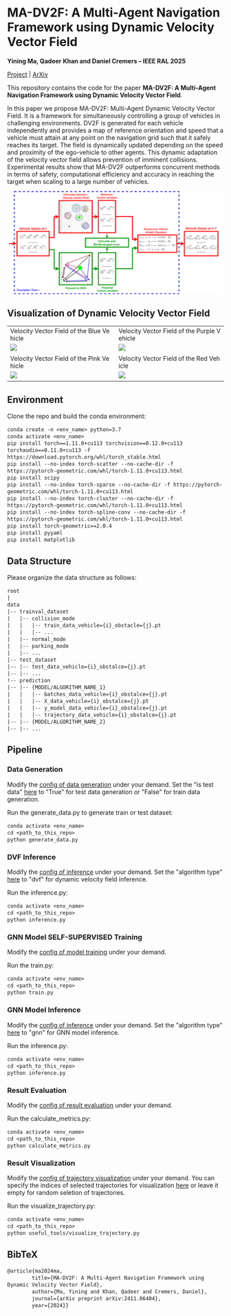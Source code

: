 # MA-DV2F: A Multi-Agent Navigation Framework using Dynamic Velocity Vector Field

**Yining Ma, Qadeer Khan and Daniel Cremers – IEEE RAL 2025**


[Project](https://yininghase.github.io/MA-DV2F/) | [ArXiv](http://arxiv.org/abs/2411.06404)


This repository contains the code for the paper **MA-DV2F: A Multi-Agent Navigation Framework using Dynamic Velocity Vector Field**. 

In this paper we propose MA-DV2F: Multi-Agent Dynamic Velocity Vector Field. It is a framework for simultaneously controlling a group of vehicles in challenging environments. DV2F is generated for each vehicle independently and provides a map of reference orientation and speed that a vehicle must attain at any point on the navigation grid such that it safely reaches its target. The field is dynamically updated depending on the speed and proximity of the ego-vehicle to other agents. This dynamic adaptation of the velocity vector field allows prevention of imminent collisions. Experimental results show that MA-DV2F outperforms concurrent methods in terms of safety, computational efficiency and accuracy in reaching the target when scaling to a large number of vehicles.

![image](./images/pipeline_overview.png)


## Visualization of Dynamic Velocity Vector Field 

<table style="table-layout: fixed; word-break: break-all; word-wrap: break-word;" width="100%">
  <tr>
    <td width="50%">
      <text>
        Velocity Vector Field of the Blue Vehicle
      </text>
    </td>
    <td width="50%">
      <text>
        Velocity Vector Field of the Purple Vehicle
      </text>
    </td>
  </tr>
  <tr>
    <td width="50%">
      <img src="./images/velocity_field/vehicle_0_dvf.gif">
    </td>
    <td width="50%">
      <img src="./images/velocity_field/vehicle_1_dvf.gif">
    </td>
  </tr>
  <tr>
    <td width="50%">
      <text>
        Velocity Vector Field of the Pink Vehicle
      </text>
    </td>
    <td width="50%">
      <text>
        Velocity Vector Field of the Red Vehicle
      </text>
    </td>
  </tr>
  <tr>
    <td width="50%">
      <img src="./images/velocity_field/vehicle_2_dvf.gif">
    </td>
    <td width="50%">
      <img src="./images/velocity_field/vehicle_3_dvf.gif">
    </td>
  </tr>
</table>


## Environment

Clone the repo and build the conda environment:
```
conda create -n <env_name> python=3.7 
conda activate <env_name>
pip install torch==1.11.0+cu113 torchvision==0.12.0+cu113 torchaudio==0.11.0+cu113 -f https://download.pytorch.org/whl/torch_stable.html
pip install --no-index torch-scatter --no-cache-dir -f https://pytorch-geometric.com/whl/torch-1.11.0+cu113.html
pip install scipy
pip install --no-index torch-sparse --no-cache-dir -f https://pytorch-geometric.com/whl/torch-1.11.0+cu113.html
pip install --no-index torch-cluster --no-cache-dir -f https://pytorch-geometric.com/whl/torch-1.11.0+cu113.html
pip install --no-index torch-spline-conv --no-cache-dir -f https://pytorch-geometric.com/whl/torch-1.11.0+cu113.html
pip install torch-geometric==2.0.4
pip install pyyaml
pip install matplotlib
```


## Data Structure

Please organize the data structure as follows:
```
root
|
data
|-- trainval_dataset
|   |-- collision_mode
|   |   |-- train_data_vehicle={i}_obstacle={j}.pt
|   |   |-- ...
|   |-- normal_mode
|   |-- parking_mode
|   |-- ...
|-- test_dataset
|-- |-- test_data_vehicle={i}_obstalce={j}.pt
|-- |-- ...
!-- prediction
|-- |-- {MODEL/ALGORITHM_NAME_1}
|   |   |-- batches_data_vehicle={i}_obstalce={j}.pt
|   |   |-- X_data_vehicle={i}_obstalce={j}.pt
|   |   |-- y_model_data_vehicle={i}_obstalce={j}.pt
|   |   |-- trajectory_data_vehicle={i}_obstalce={j}.pt
|-- |-- {MODEL/ALGORITHM_NAME_2}
|-- |-- ...

```


## Pipeline
### Data Generation

Modify the [config of data generation](./configs/generate_data.yaml) under your demand. Set the "is test data" [here](./configs/generate_data.yaml#L5) to "True" for test data generation or "False" for train data generation.

Run the generate_data.py to generate train or test dataset:
```
conda activate <env_name>
cd <path_to_this_repo>
python generate_data.py
```

<!-- We also provide the dataset generated by us. You can download train dataset [here]() and test dataset [here](). -->

### DVF Inference
Modify the [config of inference](./configs/inference.yaml) under your demand. Set the "algorithm type" [here](./configs/inference.yaml#L5) to "dvf" for dynamic velocity field inference.

Run the inference.py:
```
conda activate <env_name>
cd <path_to_this_repo>
python inference.py
```

### GNN Model SELF-SUPERVISED Training

Modify the [config of model training](./configs/train.yaml) under your demand.

Run the train.py:
```
conda activate <env_name>
cd <path_to_this_repo>
python train.py
```

### GNN Model Inference

Modify the [config of inference](./configs/inference.yaml) under your demand. Set the "algorithm type" [here](./configs/inference.yaml#L5) to "gnn" for GNN model inference.

Run the inference.py:
```
conda activate <env_name>
cd <path_to_this_repo>
python inference.py
```

### Result Evaluation

Modify the [config of result evaluation](./configs/calculate_metrics.yaml) under your demand.

Run the calculate_metrics.py:
```
conda activate <env_name>
cd <path_to_this_repo>
python calculate_metrics.py
```

### Result Visualization

Modify the [config of trajectory visualization](./configs/visualize_trajectory.yaml) under your demand. You can specify the indices of selected trajectories for visualization [here](./configs/visualize_trajectory.yaml#L20) or leave it empty for random seletion of trajectories.

Run the visualize_trajectory.py:
```
conda activate <env_name>
cd <path_to_this_repo>
python useful_tools/visualize_trajectory.py
```


## BibTeX
```
@article{ma2024ma,
        title={MA-DV2F: A Multi-Agent Navigation Framework using Dynamic Velocity Vector Field},
        author={Ma, Yining and Khan, Qadeer and Cremers, Daniel},
        journal={arXiv preprint arXiv:2411.06404},
        year={2024}}
```